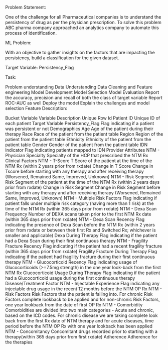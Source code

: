 Problem Statement:

One of the challenge for all Pharmaceutical companies is to understand the persistency of drug as per the physician prescription. To solve this problem ABC pharma company approached an analytics company to automate this process of identification.

ML Problem:

With an objective to gather insights on the factors that are impacting the persistency, build a classification for the given dataset.

Target Variable: Persistency_Flag

Task:

Problem understanding
Data Understanding
Data Cleaning and Feature engineering
Model Development
Model Selection
Model Evaluation
Report the accuracy, precision and recall of both the class of target variable
Report ROC-AUC as well
Deploy the model
Explain the challenges and model selection
Feature Description:

Bucket	Variable	Variable Description
Unique Row Id	Patient ID	Unique ID of each patient
Target Variable	Persistency_Flag	Flag indicating if a patient was persistent or not
Demographics	Age	Age of the patient during their therapy
Race	Race of the patient from the patient table
Region	Region of the patient from the patient table
Ethnicity	Ethnicity of the patient from the patient table
Gender	Gender of the patient from the patient table
IDN Indicator	Flag indicating patients mapped to IDN
Provider Attributes	NTM - Physician Specialty	Specialty of the HCP that prescribed the NTM Rx
Clinical Factors	NTM - T-Score 	T Score of the patient at the time of the NTM Rx (within 2 years prior from rxdate)
Change in T Score 	Change in Tscore before starting with any therapy and after receiving therapy  (Worsened, Remained Same, Improved, Unknown)
NTM - Risk Segment	Risk Segment of the patient at the time of the NTM Rx (within 2 years days prior from rxdate)
Change in Risk Segment	Change in Risk Segment before starting with any therapy and after receiving therapy (Worsened, Remained Same, Improved, Unknown)
NTM - Multiple Risk Factors	Flag indicating if  patient falls under multiple risk category (having more than 1 risk) at the time of the NTM Rx (within 365 days prior from rxdate)
NTM - Dexa Scan Frequency	Number of DEXA scans taken prior to the first NTM Rx date (within 365 days prior from rxdate)
NTM - Dexa Scan Recency	Flag indicating the presence of Dexa Scan before the NTM Rx (within 2 years prior from rxdate or between their first Rx and Switched Rx; whichever is smaller and applicable)
Dexa During Therapy	Flag indicating if the patient had a Dexa Scan during their first continuous therapy
NTM - Fragility Fracture Recency	Flag indicating if the patient had a recent fragility fracture (within 365 days prior from rxdate)
Fragility Fracture During Therapy	Flag indicating if the patient had fragility fracture  during their first continuous therapy
NTM - Glucocorticoid Recency	Flag indicating usage of Glucocorticoids (>=7.5mg strength) in the one year look-back from the first NTM Rx
Glucocorticoid Usage During Therapy	Flag indicating if the patient had a Glucocorticoid usage during the first continuous therapy
Disease/Treatment Factor	NTM - Injectable Experience	Flag indicating any injectable drug usage in the recent 12 months before the NTM OP Rx
NTM - Risk Factors	Risk Factors that the patient is falling into. For chronic Risk Factors complete lookback to be applied and for non-chronic Risk Factors, one year lookback from the date of first OP Rx 
NTM - Comorbidity 	Comorbidities are divided into two main categories - Acute and chronic, based on the ICD codes. For chronic disease we are taking complete look back from the first Rx date of NTM therapy and for acute diseases, time period  before the NTM OP Rx with one year lookback has been applied
NTM - Concomitancy	Concomitant drugs recorded prior to starting with a therapy(within 365 days prior from first rxdate)
Adherence	Adherence for the therapies
